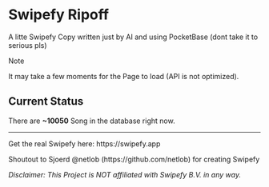 # Swipefy Ripoff
A litte Swipefy Copy written just by AI and using PocketBase (dont take it to serious pls)
> [!NOTE]  
> It may take a few moments for the Page to load (API is not optimized).
## Current Status
There are __~10050__ Song in the database right now.
<hr>
<p>
Get the real Swipefy here: https://swipefy.app
</p>
<p>
Shoutout to Sjoerd @netlob (https://github.com/netlob) for creating Swipefy
</p>
<p>
<em>Disclaimer: This Project is NOT affiliated with Swipefy B.V. in any way.<em>
</p>
